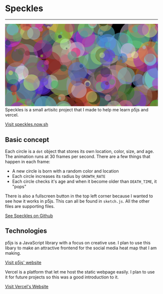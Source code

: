 # Speckles
---

![Speckles](../../assets/images/SpecklesScreenShot.png)
Speckles is a small artisitc project that I made to help me learn p5js and vercel.  

[Visit speckles.now.sh](https://speckles.now.sh)

## Basic concept

Each circle is a `dot` object that stores its own location, color, size, and age. The animation runs at 30 frames per second. There are a few things that happen in each frame:
* A new circle is born with a random color and location
* Each circle increases its radius by `GROWTH_RATE`
* Each circle checks it's age and when it become older than `DEATH_TIME`, it "pops"

There is also a fullscreen button in the top left corner because I wanted to see how it works in p5js.
This can all be found in `sketch.js`. All the other files are supporting files.  

[See Speckles on Github](https://github.com/ebweinberger/speckles)

## Technologies

p5js is a JavaScript library with a focus on creative use. I plan to use this libary to make an attractive frontend for the social media heat map that I am making.  

[Visit p5js' website](https://p5js.org)


Vercel is a platform that let me host the static webpage easily. I plan to use it for future projects so this was a good introduction to it.  

[Visit Vercel's Website](https://vercel.com)
